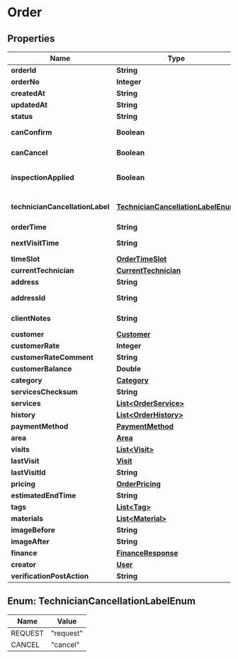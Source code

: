 
# Order

## Properties
Name | Type | Description | Notes
------------ | ------------- | ------------- | -------------
**orderId** | **String** | Order ID |  [optional]
**orderNo** | **Integer** | Order Number |  [optional]
**createdAt** | **String** | Order createdAt |  [optional]
**updatedAt** | **String** | Order updatedAt |  [optional]
**status** | **String** | Order status |  [optional]
**canConfirm** | **Boolean** | Order canConfirm Flag |  [optional]
**canCancel** | **Boolean** | Order canCancel Flag |  [optional]
**inspectionApplied** | **Boolean** | Order inspectionApplied Flag |  [optional]
**technicianCancellationLabel** | [**TechnicianCancellationLabelEnum**](#TechnicianCancellationLabelEnum) | Order Technician Cancellation Button Label |  [optional]
**orderTime** | **String** | Order orderTime |  [optional]
**nextVisitTime** | **String** | Order Next Visit Time |  [optional]
**timeSlot** | [**OrderTimeSlot**](OrderTimeSlot.md) | Order Time Slot |  [optional]
**currentTechnician** | [**CurrentTechnician**](CurrentTechnician.md) |  |  [optional]
**address** | **String** | Order Address |  [optional]
**addressId** | **String** | Order Customer Address ID |  [optional]
**clientNotes** | **String** | Order Client Notes |  [optional]
**customer** | [**Customer**](Customer.md) |  |  [optional]
**customerRate** | **Integer** |  |  [optional]
**customerRateComment** | **String** |  |  [optional]
**customerBalance** | **Double** |  |  [optional]
**category** | [**Category**](Category.md) |  |  [optional]
**servicesChecksum** | **String** |  |  [optional]
**services** | [**List&lt;OrderService&gt;**](OrderService.md) |  |  [optional]
**history** | [**List&lt;OrderHistory&gt;**](OrderHistory.md) |  |  [optional]
**paymentMethod** | [**PaymentMethod**](PaymentMethod.md) |  |  [optional]
**area** | [**Area**](Area.md) |  |  [optional]
**visits** | [**List&lt;Visit&gt;**](Visit.md) |  |  [optional]
**lastVisit** | [**Visit**](Visit.md) |  |  [optional]
**lastVisitId** | **String** |  |  [optional]
**pricing** | [**OrderPricing**](OrderPricing.md) |  |  [optional]
**estimatedEndTime** | **String** |  |  [optional]
**tags** | [**List&lt;Tag&gt;**](Tag.md) |  |  [optional]
**materials** | [**List&lt;Material&gt;**](Material.md) |  |  [optional]
**imageBefore** | **String** |  |  [optional]
**imageAfter** | **String** |  |  [optional]
**finance** | [**FinanceResponse**](FinanceResponse.md) |  |  [optional]
**creator** | [**User**](User.md) |  |  [optional]
**verificationPostAction** | **String** |  |  [optional]


<a name="TechnicianCancellationLabelEnum"></a>
## Enum: TechnicianCancellationLabelEnum
Name | Value
---- | -----
REQUEST | &quot;request&quot;
CANCEL | &quot;cancel&quot;



